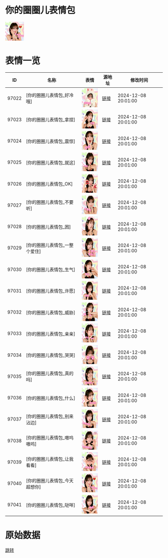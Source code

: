 # 你的圈圈儿表情包

<img src="./cover.png" height="60" alt="cover" />

# 表情一览

|ID|名称|表情|源地址|修改时间|
|----|----|----|----|----|
|97022|[你的圈圈儿表情包_好冷哦]|<img src="./pic/097022_%5B你的圈圈儿表情包_好冷哦%5D.png" height="60" alt="好冷哦"/>|[链接](https://i0.hdslb.com/bfs/garb/4155f0ce372a68fce62f99e49ec2541525692cb9.png)|2024-12-08 20:01:00|
|97023|[你的圈圈儿表情包_拿捏]|<img src="./pic/097023_%5B你的圈圈儿表情包_拿捏%5D.png" height="60" alt="拿捏"/>|[链接](https://i0.hdslb.com/bfs/garb/b6b2317f4b87284f0950f822a51fb628dd7250d6.png)|2024-12-08 20:01:00|
|97024|[你的圈圈儿表情包_震惊]|<img src="./pic/097024_%5B你的圈圈儿表情包_震惊%5D.png" height="60" alt="震惊"/>|[链接](https://i0.hdslb.com/bfs/garb/e4acf446d90ba4173b7925f4a36b501a44b92085.png)|2024-12-08 20:01:00|
|97025|[你的圈圈儿表情包_就这]|<img src="./pic/097025_%5B你的圈圈儿表情包_就这%5D.png" height="60" alt="就这"/>|[链接](https://i0.hdslb.com/bfs/garb/195f6a4d31130a750ec8ca2e175e5ceb0e89d90e.png)|2024-12-08 20:01:00|
|97026|[你的圈圈儿表情包_OK]|<img src="./pic/097026_%5B你的圈圈儿表情包_OK%5D.png" height="60" alt="OK"/>|[链接](https://i0.hdslb.com/bfs/garb/67e417c13355244b6aea24206da04e175f9ea7cb.png)|2024-12-08 20:01:00|
|97027|[你的圈圈儿表情包_不要听]|<img src="./pic/097027_%5B你的圈圈儿表情包_不要听%5D.png" height="60" alt="不要听"/>|[链接](https://i0.hdslb.com/bfs/garb/1dc9aeab9188d03fce99f8d85c30766967e1d2af.png)|2024-12-08 20:01:00|
|97028|[你的圈圈儿表情包_困]|<img src="./pic/097028_%5B你的圈圈儿表情包_困%5D.png" height="60" alt="困"/>|[链接](https://i0.hdslb.com/bfs/garb/8ac7915e063358933ce63321b4f061f5d38a8fda.png)|2024-12-08 20:01:00|
|97029|[你的圈圈儿表情包_一整个爱住]|<img src="./pic/097029_%5B你的圈圈儿表情包_一整个爱住%5D.png" height="60" alt="一整个爱住"/>|[链接](https://i0.hdslb.com/bfs/garb/6bc3585fae86bf5c14f8c1e1fb217b3eb43583bf.png)|2024-12-08 20:01:00|
|97030|[你的圈圈儿表情包_生气]|<img src="./pic/097030_%5B你的圈圈儿表情包_生气%5D.png" height="60" alt="生气"/>|[链接](https://i0.hdslb.com/bfs/garb/788d85df0fe8418ee4771a74d7e452c372b840f2.png)|2024-12-08 20:01:00|
|97031|[你的圈圈儿表情包_许愿]|<img src="./pic/097031_%5B你的圈圈儿表情包_许愿%5D.png" height="60" alt="许愿"/>|[链接](https://i0.hdslb.com/bfs/garb/3b8bdb3455bd4e0cbf500ae5affa3c322648ddb3.png)|2024-12-08 20:01:00|
|97032|[你的圈圈儿表情包_威胁]|<img src="./pic/097032_%5B你的圈圈儿表情包_威胁%5D.png" height="60" alt="威胁"/>|[链接](https://i0.hdslb.com/bfs/garb/46e8d6188117c323fc78108ba03e6fbd14b6c07c.png)|2024-12-08 20:01:00|
|97033|[你的圈圈儿表情包_亲亲]|<img src="./pic/097033_%5B你的圈圈儿表情包_亲亲%5D.png" height="60" alt="亲亲"/>|[链接](https://i0.hdslb.com/bfs/garb/1ef2dadf072b3de9199cfbea4634bca2e9992199.png)|2024-12-08 20:01:00|
|97034|[你的圈圈儿表情包_哭哭]|<img src="./pic/097034_%5B你的圈圈儿表情包_哭哭%5D.png" height="60" alt="哭哭"/>|[链接](https://i0.hdslb.com/bfs/garb/3a335ca01026f20fc69e01b2f407a29a75ba8e72.png)|2024-12-08 20:01:00|
|97035|[你的圈圈儿表情包_真的吗]|<img src="./pic/097035_%5B你的圈圈儿表情包_真的吗%5D.png" height="60" alt="真的吗"/>|[链接](https://i0.hdslb.com/bfs/garb/989718377170d502bf0e6e24af3d812816957ce6.png)|2024-12-08 20:01:00|
|97036|[你的圈圈儿表情包_什么]|<img src="./pic/097036_%5B你的圈圈儿表情包_什么%5D.png" height="60" alt="什么"/>|[链接](https://i0.hdslb.com/bfs/garb/383703df59a5b002bac3ff55230b79f37b81ac4a.png)|2024-12-08 20:01:00|
|97037|[你的圈圈儿表情包_别来沾边]|<img src="./pic/097037_%5B你的圈圈儿表情包_别来沾边%5D.png" height="60" alt="别来沾边"/>|[链接](https://i0.hdslb.com/bfs/garb/562da7471c243d39d3dd1b407fe781d5aa281cbe.png)|2024-12-08 20:01:00|
|97038|[你的圈圈儿表情包_嗷呜嗷呜]|<img src="./pic/097038_%5B你的圈圈儿表情包_嗷呜嗷呜%5D.png" height="60" alt="嗷呜嗷呜"/>|[链接](https://i0.hdslb.com/bfs/garb/cafa375c65433728e1bc7a775ce4fd03ef514856.png)|2024-12-08 20:01:00|
|97039|[你的圈圈儿表情包_让我看看]|<img src="./pic/097039_%5B你的圈圈儿表情包_让我看看%5D.png" height="60" alt="让我看看"/>|[链接](https://i0.hdslb.com/bfs/garb/987384bedd5503d387125fcd7835d900bb71b749.png)|2024-12-08 20:01:00|
|97040|[你的圈圈儿表情包_今天超想你]|<img src="./pic/097040_%5B你的圈圈儿表情包_今天超想你%5D.png" height="60" alt="今天超想你"/>|[链接](https://i0.hdslb.com/bfs/garb/092f2d5871a63ff6c5557f3b270ad181213ac8b0.png)|2024-12-08 20:01:00|
|97041|[你的圈圈儿表情包_哒咩]|<img src="./pic/097041_%5B你的圈圈儿表情包_哒咩%5D.png" height="60" alt="哒咩"/>|[链接](https://i0.hdslb.com/bfs/garb/a0d6f62376e391143f25dfd8505d62787ca4e274.png)|2024-12-08 20:01:00|

# 原始数据

[跳转](./raw.json)

